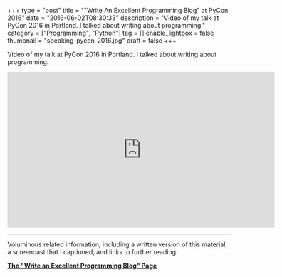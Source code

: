 +++
type = "post"
title = "\"Write An Excellent Programming Blog\" at PyCon 2016"
date = "2016-06-02T08:30:33"
description = "Video of my talk at PyCon 2016 in Portland. I talked about writing about programming."
category = ["Programming", "Python"]
tag = []
enable_lightbox = false
thumbnail = "speaking-pycon-2016.jpg"
draft = false
+++

<p>Video of my talk at PyCon 2016 in Portland. I talked about writing about programming.</p>
<iframe width="600" height="350" src="https://www.youtube.com/embed/eHXq-IzlGUE?rel=0" frameborder="0" allowfullscreen></iframe>

<hr />
<p>Voluminous related information, including a written version of this material, a screencast that I captioned, and links to further reading:</p>
<p><strong><a href="/the-write-an-excellent-programming-blog-page">The "Write an Excellent Programming Blog" Page</a></strong></p>
